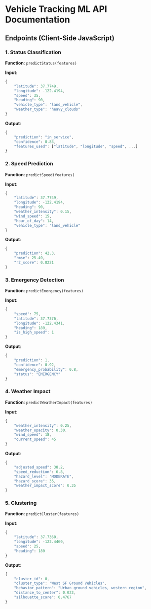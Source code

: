 # Vehicle Tracking ML API Documentation

## Endpoints (Client-Side JavaScript)

### 1. Status Classification
**Function**: `predictStatus(features)`

**Input**:
```javascript
{
    "latitude": 37.7749,
    "longitude": -122.4194,
    "speed": 35,
    "heading": 90,
    "vehicle_type": "land_vehicle",
    "weather_type": "heavy_clouds"
}
```

**Output**:
```javascript
{
    "prediction": "in_service",
    "confidence": 0.83,
    "features_used": ["latitude", "longitude", "speed", ...]
}
```

### 2. Speed Prediction
**Function**: `predictSpeed(features)`

**Input**:
```javascript
{
    "latitude": 37.7749,
    "longitude": -122.4194,
    "heading": 90,
    "weather_intensity": 0.15,
    "wind_speed": 15,
    "hour_of_day": 14,
    "vehicle_type": "land_vehicle"
}
```

**Output**:
```javascript
{
    "prediction": 42.3,
    "rmse": 25.49,
    "r2_score": 0.8221
}
```

### 3. Emergency Detection
**Function**: `predictEmergency(features)`

**Input**:
```javascript
{
    "speed": 75,
    "latitude": 37.7376,
    "longitude": -122.4341,
    "heading": 180,
    "is_high_speed": 1
}
```

**Output**:
```javascript
{
    "prediction": 1,
    "confidence": 0.92,
    "emergency_probability": 0.8,
    "status": "EMERGENCY"
}
```

### 4. Weather Impact
**Function**: `predictWeatherImpact(features)`

**Input**:
```javascript
{
    "weather_intensity": 0.25,
    "weather_opacity": 0.30,
    "wind_speed": 18,
    "current_speed": 45
}
```

**Output**:
```javascript
{
    "adjusted_speed": 38.2,
    "speed_reduction": 6.8,
    "hazard_level": "MODERATE",
    "hazard_score": 35,
    "weather_impact_score": 0.35
}
```

### 5. Clustering
**Function**: `predictCluster(features)`

**Input**:
```javascript
{
    "latitude": 37.7360,
    "longitude": -122.4460,
    "speed": 25,
    "heading": 180
}
```

**Output**:
```javascript
{
    "cluster_id": 0,
    "cluster_type": "West SF Ground Vehicles",
    "behavior_pattern": "Urban ground vehicles, western region",
    "distance_to_center": 0.023,
    "silhouette_score": 0.4767
}
```
